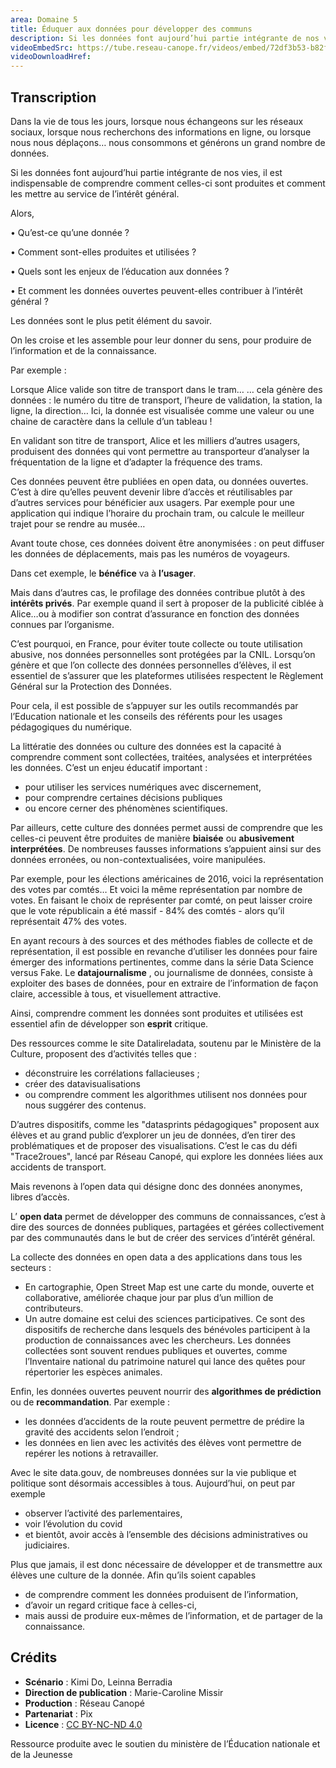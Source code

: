 ```yaml
---
area: Domaine 5
title: Éduquer aux données pour développer des communs
description: Si les données font aujourd’hui partie intégrante de nos vies, il est indispensable de comprendre comment celles-ci sont produites et comment les mettre au service de l’intérêt général. Alors, quels sont les enjeux de l’éducation aux données ? Et comment les données ouvertes peuvent-elles contribuer à l’intérêt général ?
videoEmbedSrc: https://tube.reseau-canope.fr/videos/embed/72df3b53-b82f-46d9-bd12-b84173ddb517
videoDownloadHref:
---
```


## Transcription

Dans la vie de tous les jours, lorsque nous échangeons sur les réseaux sociaux, lorsque nous recherchons des informations en ligne, ou lorsque nous nous déplaçons… nous consommons et générons un grand nombre de données.

Si les données font aujourd’hui partie intégrante de nos vies, il est indispensable de comprendre comment celles-ci sont produites et comment les mettre au service de l’intérêt général.

Alors,

• Qu’est-ce qu’une donnée ?

• Comment sont-elles produites et utilisées ?

• Quels sont les enjeux de l’éducation aux données ?

• Et comment les données ouvertes peuvent-elles contribuer à l’intérêt général ?

Les données sont le plus petit élément du savoir.

On les croise et les assemble pour leur donner du sens, pour produire de l’information et de la connaissance.

Par exemple :

Lorsque Alice valide son titre de transport dans le tram… … cela génère des données : le numéro du titre de transport, l’heure de validation, la station, la ligne, la direction… Ici, la donnée est visualisée comme une valeur ou une chaine de caractère dans la cellule d’un tableau !

En validant son titre de transport, Alice et les milliers d’autres usagers, produisent des données qui vont permettre au transporteur d’analyser la fréquentation de la ligne et d’adapter la fréquence des trams.

Ces données peuvent être publiées en open data, ou données ouvertes. C’est à dire qu’elles peuvent devenir libre d’accès et réutilisables par d’autres services pour bénéficier aux usagers. Par exemple pour une application qui indique l’horaire du prochain tram, ou calcule le meilleur trajet pour se rendre au musée…

Avant toute chose, ces données doivent être anonymisées : on peut diffuser les données de déplacements, mais pas les numéros de voyageurs.

Dans cet exemple, le **bénéfice** va à **l’usager**.

Mais dans d’autres cas, le profilage des données contribue plutôt à des **intérêts privés**. Par exemple quand il sert à proposer de la publicité ciblée à Alice…ou à modifier son contrat d’assurance en fonction des données connues par l’organisme.

C’est pourquoi, en France, pour éviter toute collecte ou toute utilisation abusive, nos données personnelles sont protégées par la CNIL. Lorsqu’on génère et que l’on collecte des données personnelles d’élèves, il est essentiel de s’assurer que les plateformes utilisées respectent le Règlement Général sur la Protection des Données.

Pour cela, il est possible de s’appuyer sur les outils recommandés par l’Education nationale et les conseils des référents pour les usages pédagogiques du numérique.

La littératie des données ou culture des données est la capacité à comprendre comment sont collectées, traitées, analysées et interprétées les données. C’est un enjeu éducatif important :

- pour utiliser les services numériques avec discernement,
- pour comprendre certaines décisions publiques
- ou encore cerner des phénomènes scientifiques.

Par ailleurs, cette culture des données permet aussi de comprendre que les celles-ci peuvent être produites de manière **biaisée** ou **abusivement** **interprétées**. De nombreuses fausses informations s’appuient ainsi sur des données erronées, ou non-contextualisées, voire manipulées.

Par exemple, pour les élections américaines de 2016, voici la représentation des votes par comtés… Et voici la même représentation par nombre de votes. En faisant le choix de représenter par comté, on peut laisser croire que le vote républicain a été massif - 84% des comtés - alors qu’il représentait 47% des votes.

En ayant recours à des sources et des méthodes fiables de collecte et de représentation, il est possible en revanche d’utiliser les données pour faire émerger des informations pertinentes, comme dans la série Data Science versus Fake. Le **datajournalisme** , ou journalisme de données, consiste à exploiter des bases de données, pour en extraire de l’information de façon claire, accessible à tous, et visuellement attractive.

Ainsi, comprendre comment les données sont produites et utilisées est essentiel afin de développer son **esprit** critique.

Des ressources comme le site Datalireladata, soutenu par le Ministère de la Culture, proposent des d’activités telles que :

- déconstruire les corrélations fallacieuses ;
- créer des datavisualisations
- ou comprendre comment les algorithmes utilisent nos données pour nous suggérer des contenus.

D’autres dispositifs, comme les "datasprints pédagogiques" proposent aux élèves et au grand public d’explorer un jeu de données, d’en tirer des problématiques et de proposer des visualisations. C’est le cas du défi "Trace2roues", lancé par Réseau Canopé, qui explore les données liées aux accidents de transport.

Mais revenons à l’open data qui désigne donc des données anonymes, libres d’accès.

L’ **open data** permet de développer des communs de connaissances, c’est à dire des sources de données publiques, partagées et gérées collectivement par des communautés dans le but de créer des services d’intérêt général.

La collecte des données en open data a des applications dans tous les secteurs :

- En cartographie, Open Street Map est une carte du monde, ouverte et collaborative, améliorée chaque jour par plus d’un million de contributeurs.
- Un autre domaine est celui des sciences participatives. Ce sont des dispositifs de recherche dans lesquels des bénévoles participent à la production de connaissances avec les chercheurs. Les données collectées sont souvent rendues publiques et ouvertes, comme l’Inventaire national du patrimoine naturel qui lance des quêtes pour répertorier les espèces animales.

Enfin, les données ouvertes peuvent nourrir des **algorithmes de prédiction** ou de **recommandation**. Par exemple :

- les données d’accidents de la route peuvent permettre de prédire la gravité des accidents selon l’endroit ;
- les données en lien avec les activités des élèves vont permettre de repérer les notions à retravailler.

Avec le site data.gouv, de nombreuses données sur la vie publique et politique sont désormais accessibles à tous. Aujourd’hui, on peut par exemple

- observer l’activité des parlementaires,
- voir l’évolution du covid
- et bientôt, avoir accès à l’ensemble des décisions administratives ou judiciaires.

Plus que jamais, il est donc nécessaire de développer et de transmettre aux élèves une culture de la donnée. Afin qu’ils soient capables

- de comprendre comment les données produisent de l’information,
- d’avoir un regard critique face à celles-ci,
- mais aussi de produire eux-mêmes de l’information, et de partager de la connaissance.

## Crédits

- **Scénario** : Kimi Do, Leinna Berradia
- **Direction de publication** : Marie-Caroline Missir
- **Production** : Réseau Canopé
- **Partenariat** : Pix
- **Licence** : [CC BY-NC-ND 4.0](https://creativecommons.org/licenses/by-nc-nd/4.0/deed.fr)

Ressource produite avec le soutien du ministère de l’Éducation nationale et de la Jeunesse
